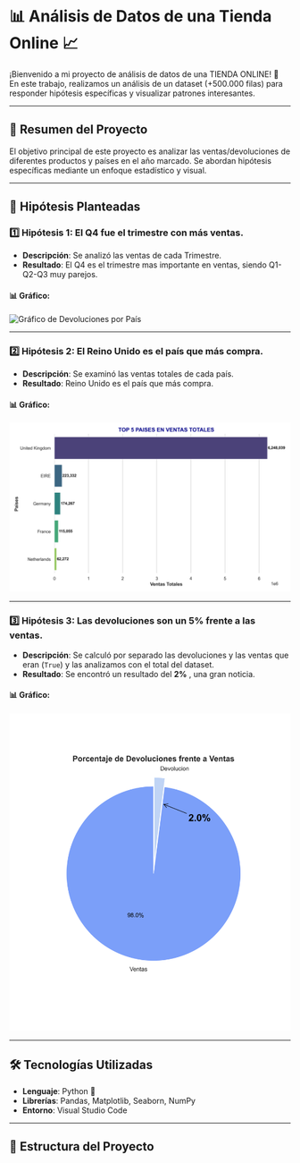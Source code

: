 # 📊 Análisis de Datos de una Tienda Online 📈

¡Bienvenido a mi proyecto de análisis de datos de una TIENDA ONLINE! 🚀  
En este trabajo, realizamos un análisis de un dataset (+500.000 filas) para responder hipótesis específicas y visualizar patrones interesantes.

---

## 📑 **Resumen del Proyecto**

El objetivo principal de este proyecto es analizar las ventas/devoluciones de diferentes productos y países en el año marcado. Se abordan hipótesis específicas mediante un enfoque estadístico y visual.

---

## 🧐 **Hipótesis Planteadas**

### 1️⃣ **Hipótesis 1: El Q4 fue el trimestre con más ventas.**

- **Descripción**: Se analizó las ventas de cada Trimestre.  
- **Resultado**: El Q4 es el trimestre mas importante en ventas, siendo Q1-Q2-Q3 muy parejos.

#### 📊 **Gráfico**:
![Gráfico de Devoluciones por País](src/img/q4trimestreconmasvents.png)

---

### 2️⃣ **Hipótesis 2: El Reino Unido es el país que más compra.**

- **Descripción**: Se examinó las ventas totales de cada país.  
- **Resultado**: Reino Unido es el país que más compra.

#### 📊 **Gráfico**:
![Evolución de Devoluciones del Producto](src/img/top5paisesenvetnastotales.png)

---

### 3️⃣ **Hipótesis 3: Las devoluciones son un 5% frente a las ventas.**

- **Descripción**: Se calculó por separado las devoluciones y las ventas que eran (`True`) y las analizamos con el total del dataset.  
- **Resultado**: Se encontró un resultado del **2%** , una gran noticia.

#### 📊 **Gráfico**:
![Gráfico del Ticket Medio](src/img/devolucionesfrenteventas.png)

---

## 🛠️ **Tecnologías Utilizadas**

- **Lenguaje**: Python 🐍  
- **Librerías**: Pandas, Matplotlib, Seaborn, NumPy  
- **Entorno**: Visual Studio Code

---

## 📂 **Estructura del Proyecto**

